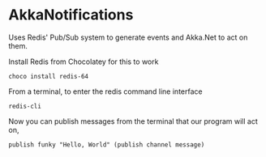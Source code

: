 # AkkaNotifications
Uses Redis' Pub/Sub system to generate events and Akka.Net to act on them.

Install Redis from Chocolatey for this to work
```
choco install redis-64
```

From a terminal, to enter the redis command line interface
```
redis-cli
```

Now you can publish messages from the terminal that our program will act on,

```
publish funky "Hello, World" (publish channel message)
```
